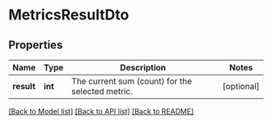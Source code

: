# MetricsResultDto

## Properties
Name | Type | Description | Notes
------------ | ------------- | ------------- | -------------
**result** | **int** | The current sum (count) for the selected metric. | [optional] 

[[Back to Model list]](../../README.md#documentation-for-models) [[Back to API list]](../../README.md#documentation-for-api-endpoints) [[Back to README]](../../README.md)


